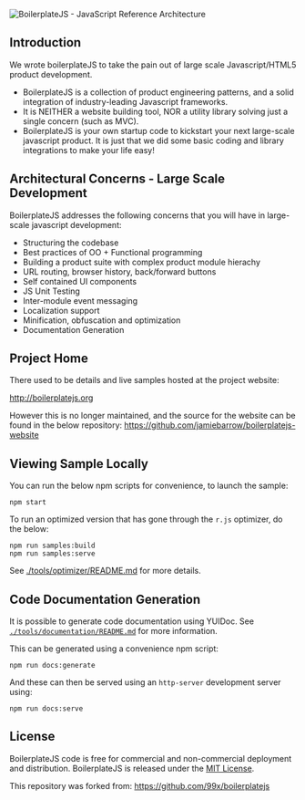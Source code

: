 ![BoilerplateJS - JavaScript Reference Architecture](https://github.com/jamiebarrow/boilerplatejs-website/raw/master/images/logo.jpg)

## Introduction ##
We wrote boilerplateJS to take the pain out of large scale Javascript/HTML5 product development. 
* BoilerplateJS is a collection of product engineering patterns, and a solid integration of industry-leading Javascript frameworks.
* It is NEITHER a website building tool, NOR a utility library solving just a single concern (such as MVC). 
* BoilerplateJS is your own startup code to kickstart your next large-scale javascript product. It is just that we did some basic coding and library integrations to make your life easy!

## Architectural Concerns - Large Scale Development ##
BoilerplateJS addresses the following concerns that you will have in large-scale javascript development:
* Structuring the codebase
* Best practices of OO + Functional programming
* Building a product suite with complex product module hierachy
* URL routing, browser history, back/forward buttons
* Self contained UI components
* JS Unit Testing
* Inter-module event messaging
* Localization support
* Minification, obfuscation and optimization
* Documentation Generation

## Project Home ##
There used to be details and live samples hosted at the project website:

http://boilerplatejs.org

However this is no longer maintained, and the source for the website can be found in the below repository:
https://github.com/jamiebarrow/boilerplatejs-website

## Viewing Sample Locally ##

You can run the below npm scripts for convenience, to launch the sample:

```shell
npm start
```

To run an optimized version that has gone through the `r.js` optimizer, do the below:
```shell
npm run samples:build
npm run samples:serve
```

See [./tools/optimizer/README.md](./tools/optimizer/README.md) for more details.


## Code Documentation Generation ##
It is possible to generate code documentation using YUIDoc.
See [`./tools/documentation/README.md`](./tools/documentation/README.md) for more information.

This can be generated using a convenience npm script:

```shell
npm run docs:generate
```

And these can then be served using an `http-server` development server using:
```shell
npm run docs:serve
```

## License ##
BoilerplateJS code is free for commercial and non-commercial deployment and distribution. BoilerplateJS is released under the [MIT License](http://www.opensource.org/licenses/mit-license.php).

This repository was forked from:
https://github.com/99x/boilerplatejs
